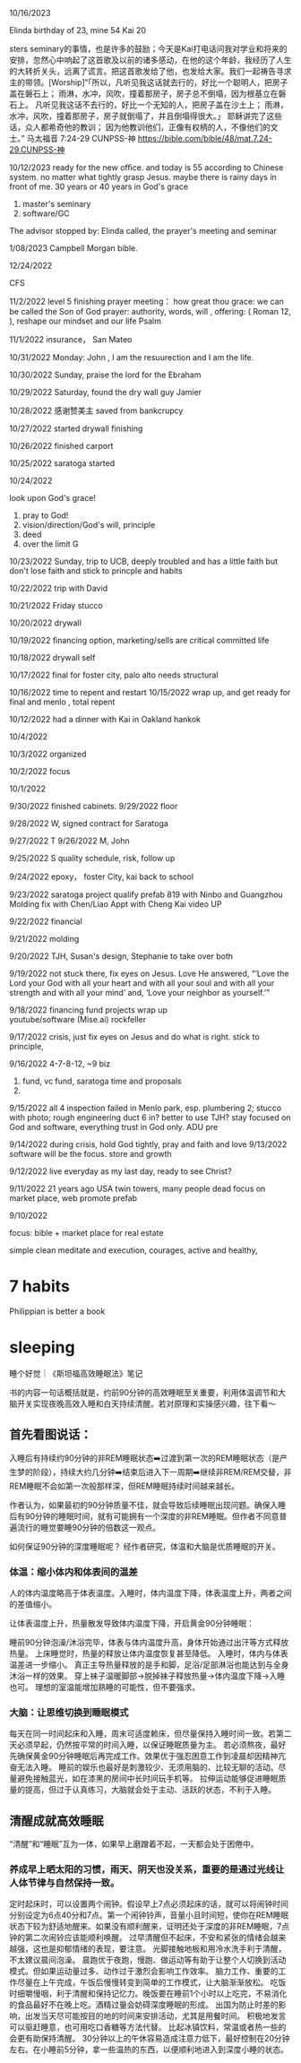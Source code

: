 
10/16/2023

Elinda birthday of 23, mine 54 Kai 20

sters seminary的事情，也是许多的鼓励；今天是Kai打电话问我对学业和将来的安排，忽然心中响起了这首歌及以前的诸多感动，在他的这个年龄，我经历了人生的大转折关头，远离了谎言。把这首歌发给了他，也发给大家。我们一起祷告寻求主的带领。[Worship]“「所以，凡听见我这话就去行的，好比一个聪明人，把房子盖在磐石上； 雨淋，水冲，风吹，撞着那房子，房子总不倒塌，因为根基立在磐石上。 凡听见我这话不去行的，好比一个无知的人，把房子盖在沙土上； 雨淋，水冲，风吹，撞着那房子，房子就倒塌了，并且倒塌得很大。」 耶稣讲完了这些话，众人都希奇他的教训； 因为他教训他们，正像有权柄的人，不像他们的文士。”
‭‭马太福音‬ ‭7‬:‭24‬-‭29‬ ‭CUNPSS-神‬‬
https://bible.com/bible/48/mat.7.24-29.CUNPSS-神

10/12/2023
ready for the new office. and today is 55 according to Chinese system.
no matter what tightly grasp Jesus. maybe there is rainy days in front of me. 30 years or 40 years in God's grace

1. master's seminary
2. software/GC

The advisor stopped by:
Elinda called, 
the prayer's meeting and seminar


1/08/2023
Campbell Morgan bible.

12/24/2022

CFS

11/2/2022
level 5 finishing
prayer meeting： 
how great thou grace: we can be called the Son of God
prayer: authority, words, will , offering: ( Roman 12, ), reshape our mindset and our life Psalm

11/1/2022
insurance， San Mateo


10/31/2022
Monday: John , I am the resuurection and I am the life. 

10/30/2022
Sunday, praise the lord for the Ebraham 

10/29/2022
Saturday, found the dry wall guy Jamier

10/28/2022
感谢赞美主 saved from bankcrupcy 

10/27/2022
started drywall finishing

10/26/2022
finished carport

10/25/2022
saratoga started


10/24/2022

look upon God's grace!
1. pray to God!
2. vision/direction/God's will, principle
3. deed
4. over the limit G

10/23/2022
Sunday, trip to UCB, deeply troubled and has a little faith but don't lose faith and stick to princple and habits


10/22/2022
trip with David

10/21/2022
Friday stucco

10/20/2022
drywall

10/19/2022
financing option, marketing/sells are critical 
committed life

10/18/2022
drywall self

10/17/2022
final for foster city, palo alto needs structural 

10/16/2022
time to repent and restart
10/15/2022
wrap up, and get ready for final and menlo , total repent

10/12/2022
had a dinner with Kai in Oakland hankok

10/4/2022


10/3/2022
organized

10/2/2022
focus


10/1/2022

9/30/2022
finished cabinets. 9/29/2022
floor

9/28/2022
W, signed contract for Saratoga

9/27/2022
T
9/26/2022
M, John

9/25/2022
S
quality schedule, risk, follow up

9/24/2022
epoxy， foster City, kai back to school

9/23/2022
saratoga project
qualify prefab 819 with Ninbo and Guangzhou
Molding fix with Chen/Liao
Appt with Cheng
Kai 
video UP


9/22/2022
financial

9/21/2022
molding

9/20/2022
TJH, Susan's design, Stephanie to take over both

9/19/2022
not stuck there, fix eyes on Jesus. Love 
He answered, “’Love the Lord your God with all your heart and with all your soul and with all your strength and with all your mind’ and, ‘Love your neighbor as yourself.’”


9/18/2022
financing
fund
projects wrap up  
youtube/software (Mise.ai)
rockfeller


9/17/2022
crisis, just fix eyes on Jesus and do what is right. stick to principle, 

9/16/2022
4-7-8-12, ~9 biz
1. fund, vc fund, saratoga time and proposals
2. 
9/15/2022
all 4 inspection failed in Menlo park, esp. plumbering 2; stucco with photo; rough engineering duct 6 in? better to use TJH? stay focused on God and software, everything trust in God only. ADU pre

9/14/2022
during crisis, hold God tightly, pray and faith and love
9/13/2022
software will be the focus. store and growth

9/12/2022
live everyday as my last day, ready to see Christ? 


9/11/2022
21 years ago USA twin towers, many people dead
focus on market place, web promote
prefab


9/10/2022

focus: bible + market place for real estate

simple clean meditate and execution, courages, active and healthy, 



# 7 habits
Philippian is better   a book
# sleeping

睡个好觉｜《斯坦福高效睡眠法》笔记

书的内容一句话概括就是，约前90分钟的高效睡眠至关重要，利用体温调节和大脑开关实现夜晚高效入睡和白天持续清醒。若对原理和实操感兴趣，往下看～

## 首先看图说话：


入睡后有持续约90分钟的非REM睡眠状态➡️过渡到第一次的REM睡眠状态（是产生梦的阶段），持续大约几分钟➡️结束后进入下一周期➡️继续非REM/REM交替，非REM睡眠不会如第一次般那样深，但REM睡眠持续时间越来越长。

作者认为，如果最初的90分钟质量不佳，就会导致后续睡眠出现问题。确保入睡后有90分钟的睡眠时间，就有可能拥有一个深度的非REM睡眠。但作者不同意普遍流行的睡觉要睡90分钟的倍数这一观点。

如何保证90分钟的深度睡眠呢？
经作者研究，体温和大脑是优质睡眠的开关。

### 体温：缩小体内和体表间的温差

人的体内温度略高于体表温度。入睡时，体内温度下降，体表温度上升，两者之间的差值缩小。


让体表温度上升，热量散发导致体内温度下降，开启黄金90分钟睡眠：

睡前90分钟泡澡/沐浴完毕，体表与体内温度升高，身体开始通过出汗等方式释放热量。
上床睡觉时，热量的释放让体内温度恢复甚至降低。
入睡时，体内与体表温差进一步缩小。
真正主导热量释放的是手和脚，足浴/足部淋浴也能达到与全身沐浴一样的效果。
穿上袜子温暖脚部→脱掉袜子释放热量→体内温度下降→入睡也可。
理想的室温能增加熟睡的可能性，但不要强求。

### 大脑：让思维切换到睡眠模式

每天在同一时间起床和入睡，周末可适度赖床，但尽量保持入睡时间一致。若第二天必须早起，仍然按平常的时间入睡，以保证睡眠质量为主。
若必须熬夜，最好先确保黄金90分钟睡眠后再完成工作。效果优于强忍困意工作到凌晨却因精神亢奋无法入睡。
睡前的娱乐也最好是刺激较少、无须用脑的、比较无聊的活动。尽量避免接触蓝光，如在漆黑的房间中长时间玩手机等。
拉伸运动能够促进睡眠质量的提高，但过于认真练习，大脑就会处于主动、活跃的状态，不利于入睡。

## 清醒成就高效睡眠
“清醒”和“睡眠”互为一体，如果早上磨蹭着不起，一天都会处于困倦中。

### 养成早上晒太阳的习惯，雨天、阴天也没关系，重要的是通过光线让人体节律与自然保持一致。
定时起床时，可以设置两个闹钟。假设早上7点必须起床的话，就可以将闹钟时间分别设定为6点40分和7点。第一个闹钟铃声，音量小且时间短，使你在REM睡眠状态下较为舒适地醒来。如果没有顺利醒来，证明还处于深度的非REM睡眠，7点钟的第二次闹铃应该能顺利唤醒。
过早清醒但不起床，不安和紧张的情绪会越来越强，这也是抑郁情绪的表现，要注意。
光脚接触地板和用冷水洗手利于清醒，不太建议晨间泡澡。
晨跑优于夜跑，慢跑、做运动等有助于让整个人切换到活动模式。但如果运动量过多、动作过于激烈会影响工作效率。
脑力工作、重要的工作尽量在上午完成，午饭后慢慢转变到简单的工作模式，让大脑渐渐放松。
吃饭时细嚼慢咽，利于清醒和保持记忆力。晚饭要在睡前1个小时以上吃完，不易消化的食品最好不在晚上吃。酒精过量会妨碍深度睡眠的形成。
出国为防止时差的影响，出发当天尽可能按目的地的时间来安排活动，尤其是用餐时间。
积极地发言可以驱赶睡意，也可用吃口香糖等方法代替。
比起冰镇饮料，常温或者热一些的会更有助保持清醒。
30分钟以上的午休容易造成注意力低下，最好控制在20分钟左右。在小睡前5分钟，拿一些温热的东西，以便顺利地进入到深度小睡的状态。